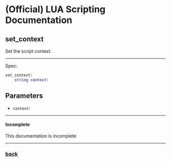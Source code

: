 
# (Official) LUA Scripting Documentation

## set_context

Set the script context.

___

Spec:

```lua
set_context(
	string context)
```

## Parameters

- `context`: 

___

#### Incomplete

This documentation is incomplete

___

### [back](../other)
